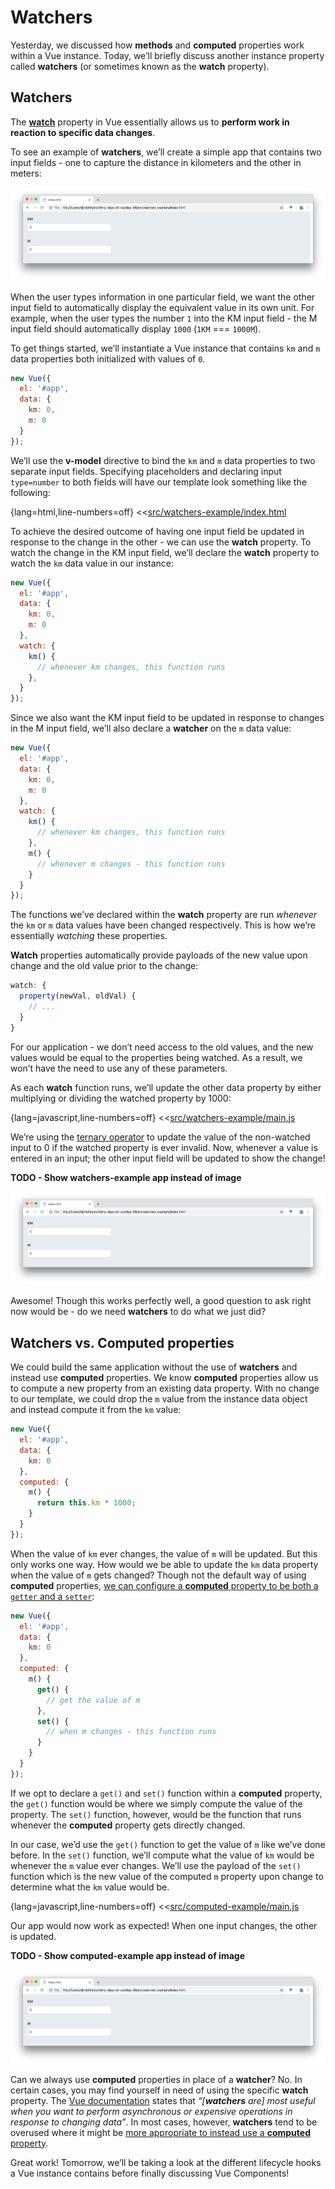# Watchers

Yesterday, we discussed how __methods__ and __computed__ properties work within a Vue instance. Today, we’ll briefly discuss another instance property called __watchers__ (or sometimes known as the __watch__ property).

## Watchers

The [__watch__](https://vuejs.org/v2/guide/computed.html#Watchers) property in Vue essentially allows us to __perform work in reaction to specific data changes__.

To see an example of __watchers__, we’ll create a simple app that contains two input fields - one to capture the distance in kilometers and the other in meters:

![](./public/assets/watchers-example-app.png)

When the user types information in one particular field, we want the other input field to automatically display the equivalent value in its own unit. For example, when the user types the number `1` into the KM input field - the M input field should automatically display `1000` (`1KM` === `1000M`).

To get things started, we’ll instantiate a Vue instance that contains `km` and `m` data properties both initialized with values of `0`.

```javascript
new Vue({
  el: '#app',
  data: {
    km: 0,
    m: 0
  }
});
```

We’ll use the __v-model__ directive to bind the `km` and `m` data properties to two separate input fields. Specifying placeholders and declaring input `type=number` to both fields will have our template look something like the following:

{lang=html,line-numbers=off}
<<[src/watchers-example/index.html](./src/watchers-example/index.html)

To achieve the desired outcome of having one input field be updated in response to the change in the other - we can use the __watch__ property. To watch the change in the KM input field, we’ll declare the __watch__ property to watch the `km` data value in our instance:

```javascript
new Vue({
  el: '#app',
  data: {
    km: 0,
    m: 0
  },
  watch: {
    km() {
      // whenever km changes, this function runs
    },
  }
});
```

Since we also want the KM input field to be updated in response to changes in the M input field, we’ll also declare a __watcher__ on the `m` data value:

```javascript
new Vue({
  el: '#app',
  data: {
    km: 0,
    m: 0
  },
  watch: {
    km() {
      // whenever km changes, this function runs
    },
    m() {
      // whenever m changes - this function runs
    }
  }
});
```

The functions we’ve declared within the __watch__ property are run _whenever_ the `km` or `m` data values have been changed respectively. This is how we’re essentially _watching_ these properties.

__Watch__ properties automatically provide payloads of the new value upon change and the old value prior to the change:

```javascript
watch: {
  property(newVal, oldVal) {
    // ...
  }
}
```

For our application - we don’t need access to the old values, and the new values would be equal to the properties being watched. As a result, we won’t have the need to use any of these parameters.

As each __watch__ function runs, we’ll update the other data property by either multiplying or dividing the watched property by 1000:

{lang=javascript,line-numbers=off}
<<[src/watchers-example/main.js](./src/watchers-example/main.js)

We’re using the [ternary operator](https://developer.mozilla.org/en-US/docs/Web/JavaScript/Reference/Operators/Conditional_Operator) to update the value of the non-watched input to 0 if the watched property is ever invalid. Now, whenever a value is entered in an input; the other input field will be updated to show the change!

__TODO - Show watchers-example app instead of image__

![](./public/assets/watchers-example-app.png)

Awesome! Though this works perfectly well, a good question to ask right now would be - do we need __watchers__ to do what we just did?

## Watchers vs. Computed properties

We could build the same application without the use of __watchers__ and instead use __computed__ properties. We know __computed__ properties allow us to compute a new property from an existing data property. With no change to our template, we could drop the `m` value from the instance data object and instead compute it from the `km` value:

```javascript
new Vue({
  el: '#app',
  data: {
    km: 0
  },
  computed: {
    m() {
      return this.km * 1000;
    }
  }
});
```

When the value of `km` ever changes, the value of `m` will be updated. But this only works one way. How would we be able to update the `km` data property when the value of `m` gets changed? Though not the default way of using __computed__ properties, [we can configure a __computed__ property to be both a `getter` and a `setter`](https://vuejs.org/v2/guide/computed.html#Computed-Setter):

```javascript
new Vue({
  el: '#app',
  data: {
    km: 0
  },
  computed: {
    m() {
      get() {
        // get the value of m
      },
      set() {
        // when m changes - this function runs
      }
    }
  }
});
```

If we opt to declare a `get()` and `set()` function within a __computed__ property, the `get()` function would be where we simply compute the value of the property. The `set()` function, however, would be the function that runs whenever the __computed__ property gets directly changed.

In our case, we’d use the `get()` function to get the value of  `m` like we’ve done before. In the `set()` function, we’ll compute what the value of `km` would be whenever the `m` value ever changes. We’ll use the payload of the `set()` function which is the new value of the computed `m` property upon change to determine what the `km` value would be.

{lang=javascript,line-numbers=off}
<<[src/computed-example/main.js](./src/computed-example/main.js)

Our app would now work as expected! When one input changes, the other is updated.

__TODO - Show computed-example app instead of image__

![](./public/assets/watchers-example-app.png)

Can we always use __computed__ properties in place of a __watcher__? No. In certain cases, you may find yourself in need of using the specific __watch__ property.  The [Vue documentation](https://vuejs.org/v2/guide/computed.html#Watchers) states that _“[__watchers__ are] most useful when you want to perform asynchronous or expensive operations in response to changing data”_. In most cases, however, __watchers__ tend to be overused where it might be [more appropriate to instead use a __computed__ property](https://vuejs.org/v2/guide/computed.html#Computed-vs-Watched-Property).

Great work! Tomorrow, we’ll be taking a look at the different lifecycle hooks a Vue instance contains before finally discussing Vue Components!
